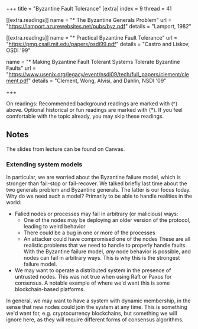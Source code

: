 +++
title = "Byzantine Fault Tolerance"
[extra]
index = 9
thread = 41

[[extra.readings]]
name = "* The Byzantine Generals Problem"
url = "https://lamport.azurewebsites.net/pubs/byz.pdf"
details = "Lamport, 1982"

[[extra.readings]]
name = "* Practical Byzantine Fault Tolerance"
url = "https://pmg.csail.mit.edu/papers/osdi99.pdf"
details = "Castro and Liskov, OSDI '99"

name = "* Making Byzantine Fault Tolerant Systems Tolerate Byzantine Faults"
url = "https://www.usenix.org/legacy/event/nsdi09/tech/full_papers/clement/clement.pdf"
details = "Clement, Wong, Alvisi, and Dahlin, NSDI '09"

+++

On readings:
Recommended background readings are marked with (^) above. Optional historical or fun readings are marked with (*). 
If you feel comfortable with the topic already, you may skip these readings. 

## Notes
The slides from lecture can be found on Canvas.

### Extending system models 
In particular, we are worried about the Byzantine failure model, which is stronger than fail-stop or fail-recover. 
We talked briefly last time about the two generals problem and Byzantine generals. The latter is our focus today. 
Why do we need such a model? Primarily to be able to handle realities in the world:
- Falied nodes or processes may fail in arbitrary (or malicious) ways:
   * One of the nodes may be deploying an older version of the protocol, leading to weird behavior
   * There could be a bug in one or more of the processes
   * An attacker could have compromised one of the nodes
These are all realistic problems that we need to handle to properly handle faults. With the Byzantine failure model, 
_any_ node behavior is possible, and nodes can fail in arbitrary ways. This is why this is the strongest failure model. 
- We may want to operate a distributed system in the presence of untrusted nodes. This was not true when using Raft or Paxos for consensus. A notable example of where we'd want this is some blockchain-based platforms. 

In general, we may want to have a system with dynamic membership, in the sense that new nodes could join the 
system at any time. This is something we'd want for, e.g. cryptocurrency blockchains, but something we will ignore here,
as they will require different forms of consensus algorithms. 















